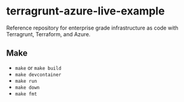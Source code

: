# terragrunt-azure-live-example
Reference repository for enterprise grade infrastructure as code with Terragrunt, Terraform, and Azure.

## Make
- `make` or `make build`
- `make devcontainer`
- `make run`
- `make down`
- `make fmt`